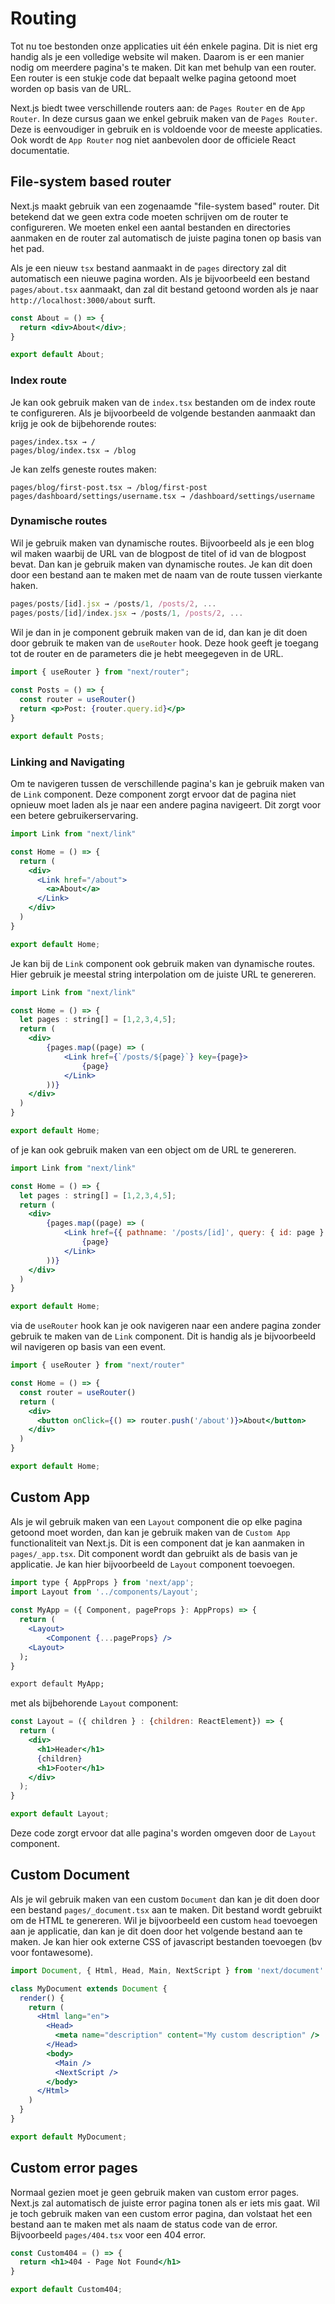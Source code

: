 # Routing

Tot nu toe bestonden onze applicaties uit één enkele pagina. Dit is niet erg handig als je een volledige website wil maken. Daarom is er een manier nodig om meerdere pagina's te maken. Dit kan met behulp van een router. Een router is een stukje code dat bepaalt welke pagina getoond moet worden op basis van de URL. 

Next.js biedt twee verschillende routers aan: de `Pages Router` en de `App Router`. In deze cursus gaan we enkel gebruik maken van de `Pages Router`. Deze is eenvoudiger in gebruik en is voldoende voor de meeste applicaties. Ook wordt de `App Router` nog niet aanbevolen door de officiele React documentatie.

## File-system based router

Next.js maakt gebruik van een zogenaamde "file-system based" router. Dit betekend dat we geen extra code moeten schrijven om de router te configureren. We moeten enkel een aantal bestanden en directories aanmaken en de router zal automatisch de juiste pagina tonen op basis van het pad.

Als je een nieuw `tsx` bestand aanmaakt in de `pages` directory zal dit automatisch een nieuwe pagina worden. Als je bijvoorbeeld een bestand `pages/about.tsx` aanmaakt, dan zal dit bestand getoond worden als je naar `http://localhost:3000/about` surft.

```jsx
const About = () => {
  return <div>About</div>;
}

export default About;
```

### Index route

Je kan ook gebruik maken van de `index.tsx` bestanden om de index route te configureren. Als je bijvoorbeeld de volgende bestanden aanmaakt dan krijg je ook de bijbehorende routes:

```
pages/index.tsx → /
pages/blog/index.tsx → /blog
```

Je kan zelfs geneste routes maken:

```
pages/blog/first-post.tsx → /blog/first-post
pages/dashboard/settings/username.tsx → /dashboard/settings/username
```

### Dynamische routes

Wil je gebruik maken van dynamische routes. Bijvoorbeeld als je een blog wil maken waarbij de URL van de blogpost de titel of id van de blogpost bevat. Dan kan je gebruik maken van dynamische routes. Je kan dit doen door een bestand aan te maken met de naam van de route tussen vierkante haken. 

```jsx
pages/posts/[id].jsx → /posts/1, /posts/2, ...
pages/posts/[id]/index.jsx → /posts/1, /posts/2, ...
```

Wil je dan in je component gebruik maken van de id, dan kan je dit doen door gebruik te maken van de `useRouter` hook. Deze hook geeft je toegang tot de router en de parameters die je hebt meegegeven in de URL.

```jsx
import { useRouter } from "next/router";
 
const Posts = () => {
  const router = useRouter()
  return <p>Post: {router.query.id}</p>
}

export default Posts;
```

### Linking and Navigating

Om te navigeren tussen de verschillende pagina's kan je gebruik maken van de `Link` component. Deze component zorgt ervoor dat de pagina niet opnieuw moet laden als je naar een andere pagina navigeert. Dit zorgt voor een betere gebruikerservaring. 

```jsx
import Link from "next/link"

const Home = () => {
  return (
    <div>
      <Link href="/about">
        <a>About</a>
      </Link>
    </div>
  )
}

export default Home;
```

Je kan bij de `Link` component ook gebruik maken van dynamische routes. Hier gebruik je meestal string interpolation om de juiste URL te genereren.

```jsx  
import Link from "next/link"

const Home = () => {
  let pages : string[] = [1,2,3,4,5];
  return (
    <div>
        {pages.map((page) => (
            <Link href={`/posts/${page}`} key={page}>
                {page}
            </Link>
        ))}
    </div>
  )
}

export default Home;
```

of je kan ook gebruik maken van een object om de URL te genereren.

```jsx
import Link from "next/link"

const Home = () => {
  let pages : string[] = [1,2,3,4,5];
  return (
    <div>
        {pages.map((page) => (
            <Link href={{ pathname: '/posts/[id]', query: { id: page } }} key={page}>
                {page}
            </Link>
        ))}
    </div>
  )
}

export default Home;
```

via de `useRouter` hook kan je ook navigeren naar een andere pagina zonder gebruik te maken van de `Link` component. Dit is handig als je bijvoorbeeld wil navigeren op basis van een event.

```jsx
import { useRouter } from "next/router"

const Home = () => {
  const router = useRouter()
  return (
    <div>
      <button onClick={() => router.push('/about')}>About</button>
    </div>
  )
}

export default Home;
```

## Custom App

Als je wil gebruik maken van een `Layout` component die op elke pagina getoond moet worden, dan kan je gebruik maken van de `Custom App` functionaliteit van Next.js. Dit is een component dat je kan aanmaken in `pages/_app.tsx`. Dit component wordt dan gebruikt als de basis van je applicatie. Je kan hier bijvoorbeeld de `Layout` component toevoegen.

```jsx
import type { AppProps } from 'next/app';
import Layout from '../components/Layout';
 
const MyApp = ({ Component, pageProps }: AppProps) => {
  return (
    <Layout>
        <Component {...pageProps} />
    <Layout>
  );
}

export default MyApp;
```

met als bijbehorende `Layout` component:

```jsx
const Layout = ({ children } : {children: ReactElement}) => {
  return (
    <div>
      <h1>Header</h1>
      {children}
      <h1>Footer</h1>
    </div>
  );
}

export default Layout;
```

Deze code zorgt ervoor dat alle pagina's worden omgeven door de `Layout` component. 

## Custom Document

Als je wil gebruik maken van een custom `Document` dan kan je dit doen door een bestand `pages/_document.tsx` aan te maken. Dit bestand wordt gebruikt om de HTML te genereren. Wil je bijvoorbeeld een custom `head` toevoegen aan je applicatie, dan kan je dit doen door het volgende bestand aan te maken. Je kan hier ook externe CSS of javascript bestanden toevoegen (bv voor fontawesome).

```jsx
import Document, { Html, Head, Main, NextScript } from 'next/document'

class MyDocument extends Document {
  render() {
    return (
      <Html lang="en">
        <Head>
          <meta name="description" content="My custom description" />
        </Head>
        <body>
          <Main />
          <NextScript />
        </body>
      </Html>
    )
  }
}

export default MyDocument;
```

## Custom error pages

Normaal gezien moet je geen gebruik maken van custom error pages. Next.js zal automatisch de juiste error pagina tonen als er iets mis gaat. Wil je toch gebruik maken van een custom error pagina, dan volstaat het een bestand aan te maken met als naam de status code van de error. Bijvoorbeeld `pages/404.tsx` voor een 404 error. 

```jsx
const Custom404 = () => {
  return <h1>404 - Page Not Found</h1>
}

export default Custom404;
```